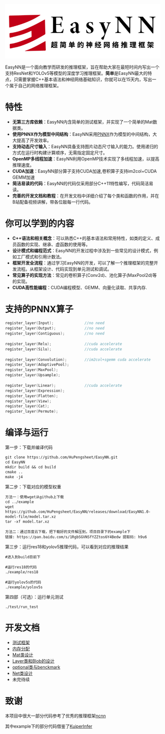 <img src="./images/logo.png" />

EasyNN是一个面向教学而研发的推理框架，旨在帮助大家在最短时间内写出一个支持ResNet和YOLOv5等模型的深度学习推理框架。**简单**是EasyNN最大的特点，只需要掌握C++基本语法和神经网络基础知识，你就可以在15天内，写出一个属于自己的网络推理框架。

# 特性

- **无第三方库依赖**：EasyNN内含简单的测试框架，并实现了一个简单的Mat数据类。
- **使用PNNX作为模型中间结构**：EasyNN采用[PNNX](https://github.com/Tencent/ncnn/tree/master/tools/pnnx)作为模型的中间结构，大大提高了开发效率。
- **支持动态尺寸输入**：EasyNN具备支持图片动态尺寸输入的能力。使用递归的方式在运行时构建计算顺序，无需指定固定尺寸。
- **OpenMP多线程加速**：EasyNN利用OpenMP技术实现了多线程加速，以提高推理速度。
- **CUDA加速**：EasyNN部分算子支持CUDA加速,卷积算子支持im2col+CUDA GEMM加速
- **简洁易读的代码**：EasyNN的代码仅采用部分C++11特性编写，代码简洁易读。
- **完善的开发文档和教程**：在开发文档中详细介绍了每个类和函数的作用，并在B站配备视频讲解，带各位敲每一行代码。

# 你可以学到的内容

- **C++语法和相关概念**：可以熟悉C++的基本语法和常用特性，如类的定义、成员函数的实现、继承、虚函数的使用等。
- **设计模式和编程范式**：EasyNN的开发过程中涉及到一些常见的设计模式，例如工厂模式和引用计数法。
- **框架开发全流程**：通过学习EasyNN的开发，可以了解一个推理框架的完整开发流程。从框架设计、代码实现到单元测试和调试。
- **常见算子的实现方法**：常见的卷积算子(Conv2d)、池化算子(MaxPool2d)等的实现。
- **CUDA高性能编程**：CUDA编程模型、GEMM、向量化读取、共享内存.

# 支持的PNNX算子
```c++
register_layer(Input);              //no need
register_layer(Output);             //no need
register_layer(Contiguous);         //no need

register_layer(Relu);               //cuda accelerate
register_layer(Silu);               //cuda accelerate

register_layer(Convolution);        //im2col+sgemm cuda accelerate
register_layer(AdaptivePool);
register_layer(MaxPool);
register_layer(Upsample);

register_layer(Linear);             //cuda accelerate
register_layer(Expression);
register_layer(Flatten);
register_layer(View);
register_layer(Cat);
register_layer(Permute);
```
   

# 编译与运行

第一步：下载并编译代码

```shell
git clone https://github.com/HuPengsheet/EasyNN.git
cd EasyNN
mkdir build && cd build
cmake ..
make -j4
```

第二步：下载对应的模型权重

```shell
方法一：使用wget从github上下载
cd ../example
wget https://github.com/HuPengsheet/EasyNN/releases/download/EasyNN1.0-model-file/model.tar.xz
tar -xf model.tar.xz

方法二：通过百度云下载，把下载好的文件解压到，项目目录下的example下
链接: https://pan.baidu.com/s/1RgbSGVNSfYZZtos6Y4Bedw 提取码: h9u6 
```

第三步：运行res18和yolov5推理代码，可以看到对应的推理结果

```shell
#进入到build目前下

#运行res18的代码
./example/res18

#运行yolov5s的代码
./example/yolov5s
```

第四部（可选）：运行单元测试

```shell
./test/run_test
```

# 开发文档
- [测试框架](https://github.com/HuPengsheet/EasyNN/blob/main/documents/%E6%B5%8B%E8%AF%95%E6%A1%86%E6%9E%B6.md)
- [内存分配](https://github.com/HuPengsheet/EasyNN/blob/main/documents/%E5%86%85%E5%AD%98%E5%88%86%E9%85%8D.md)
- [Mat类设计](https://github.com/HuPengsheet/EasyNN/blob/main/documents/Mat%E7%B1%BB%E7%9A%84%E8%AE%BE%E8%AE%A1.md)
- [Layer类和Blob的设计](https://github.com/HuPengsheet/EasyNN/blob/main/documents/Layer%E7%B1%BB%E5%92%8CBlob%E7%9A%84%E8%AE%BE%E8%AE%A1.md)
- [optional类与benckmark](https://github.com/HuPengsheet/EasyNN/blob/main/documents/optional%E7%B1%BB%E4%B8%8Ebenckmark.md)
- [Net类设计](https://github.com/HuPengsheet/EasyNN/blob/main/documents/Net%E7%B1%BB%E7%9A%84%E8%AE%BE%E8%AE%A1.md)
- 未完待续

# 致谢

本项目中很大一部分代码参考了优秀的推理框架[ncnn](https://github.com/Tencent/ncnn)

其中example下的部分代码借鉴了[KuiperInfer](https://github.com/zjhellofss/KuiperInfer)
